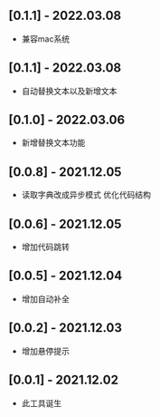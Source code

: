 ## [0.1.1] - 2022.03.08

- 兼容mac系统

## [0.1.1] - 2022.03.08

- 自动替换文本以及新增文本

## [0.1.0] - 2022.03.06

- 新增替换文本功能

## [0.0.8] - 2021.12.05

- 读取字典改成异步模式 优化代码结构

## [0.0.6] - 2021.12.05

- 增加代码跳转

## [0.0.5] - 2021.12.04

- 增加自动补全

## [0.0.2] - 2021.12.03

- 增加悬停提示

## [0.0.1] - 2021.12.02

- 此工具诞生